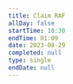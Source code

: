 ```yaml
---
title: Claim RAF
allDay: false
startTime: 10:30
endTime: 01:09
date: 2023-08-29
completed: null
type: single
endDate: null
---
```


